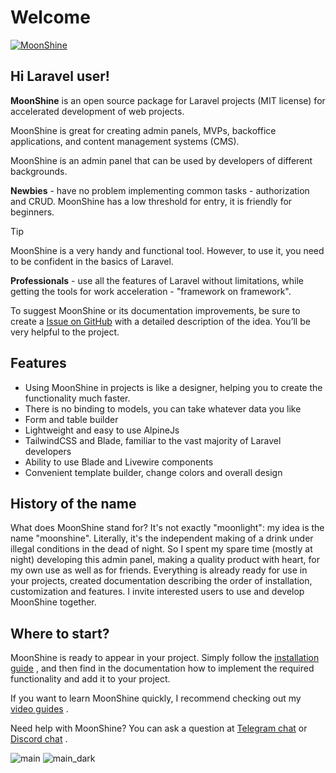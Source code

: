 # Welcome

[![MoonShine](https://raw.githubusercontent.com/moonshine-software/doc/2.x/resources/screenshots/main.png)](/video/moon_shine_logo_2.mp4)


## Hi Laravel user!

**MoonShine** is an open source package for Laravel projects (MIT license) for accelerated development of web projects.

MoonShine is great for creating admin panels, MVPs, backoffice applications, and content management systems (CMS).

MoonShine is an admin panel that can be used by developers of different backgrounds.

**Newbies** - have no problem implementing common tasks - authorization and CRUD. MoonShine has a low threshold for entry, it is friendly for beginners.

> [!TIP]
> MoonShine is a very handy and functional tool. However, to use it, you need to be confident in the basics of Laravel.

**Professionals** - use all the features of Laravel without limitations, while getting the tools for work acceleration - "framework on framework".

To suggest MoonShine or its documentation improvements, be sure to create a [Issue on GitHub](https://github.com/moonshine-software/moonshine/issues/new/choose) with a detailed description of the idea. You’ll be very helpful to the project.

## Features

- Using MoonShine in projects is like a designer, helping you to create the functionality much faster.
- There is no binding to models, you can take whatever data you like
- Form and table builder
- Lightweight and easy to use AlpineJs
- TailwindCSS and Blade, familiar to the vast majority of Laravel developers
- Ability to use Blade and Livewire components
- Convenient template builder, change colors and overall design

## History of the name

What does MoonShine stand for? It's not exactly "moonlight": my idea is the name "moonshine". Literally, it's the independent making of a drink under illegal conditions in the dead of night. So I spent my spare time (mostly at night) developing this admin panel, making a quality product with heart, for my own use as well as for friends. Everything is already ready for use in your projects, created documentation describing the order of installation, customization and features. I invite interested users to use and develop MoonShine together.

## Where to start?

MoonShine is ready to appear in your project. Simply follow the [installation guide](/docs/{{version}}/installation) , and then find in the documentation how to implement the required functionality and add it to your project.

If you want to learn MoonShine quickly, I recommend checking out my [video guides](https://www.youtube.com/playlist?list=PLIDM0FwRatgQQmiwoAa6axuWZWB18Zlb6) .

Need help with MoonShine? You can ask a question at [Telegram chat](https://t.me/MoonShine_Laravel) or [Discord chat](https://discord.gg/jH6RFXGcy8) .

![main](https://raw.githubusercontent.com/moonshine-software/doc/2.x/resources/screenshots/main.png) ![main_dark](https://raw.githubusercontent.com/moonshine-software/doc/2.x/resources/screenshots/main_dark.png)
